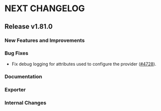 # NEXT CHANGELOG

## Release v1.81.0

### New Features and Improvements

### Bug Fixes

 * Fix debug logging for attributes used to configure the provider ([#4728](https://github.com/databricks/terraform-provider-databricks/pull/4728)).

### Documentation

### Exporter

### Internal Changes
